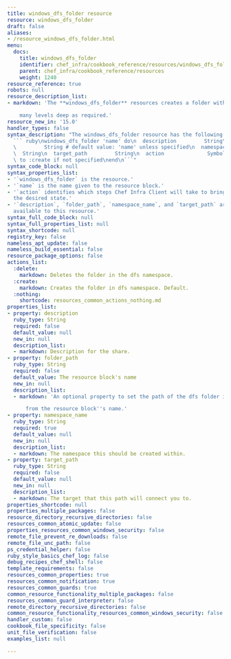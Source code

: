 ```yaml
---
title: windows_dfs_folder resource
resource: windows_dfs_folder
draft: false
aliases:
- /resource_windows_dfs_folder.html
menu:
  docs:
    title: windows_dfs_folder
    identifier: chef_infra/cookbook_reference/resources/windows_dfs_folder windows_dfs_folder
    parent: chef_infra/cookbook_reference/resources
    weight: 1240
resource_reference: true
robots: null
resource_description_list:
- markdown: 'The **windows_dfs_folder** resources creates a folder within dfs as

    many levels deep as required.'
resource_new_in: '15.0'
handler_types: false
syntax_description: "The windows_dfs_folder resource has the following syntax:\n\n\
  ``` ruby\nwindows_dfs_folder 'name' do\n  description         String\n  folder_path\
  \         String # default value: 'name' unless specified\n  namespace_name    \
  \  String\n  target_path         String\n  action              Symbol # defaults\
  \ to :create if not specified\nend\n```"
syntax_code_block: null
syntax_properties_list:
- '`windows_dfs_folder` is the resource.'
- '`name` is the name given to the resource block.'
- '`action` identifies which steps Chef Infra Client will take to bring the node into
  the desired state.'
- '`description`, `folder_path`, `namespace_name`, and `target_path` are the properties
  available to this resource.'
syntax_full_code_block: null
syntax_full_properties_list: null
syntax_shortcode: null
registry_key: false
nameless_apt_update: false
nameless_build_essential: false
resource_package_options: false
actions_list:
  :delete:
    markdown: Deletes the folder in the dfs namespace.
  :create:
    markdown: Creates the folder in dfs namespace. Default.
  :nothing:
    shortcode: resources_common_actions_nothing.md
properties_list:
- property: description
  ruby_type: String
  required: false
  default_value: null
  new_in: null
  description_list:
  - markdown: Description for the share.
- property: folder_path
  ruby_type: String
  required: false
  default_value: The resource block's name
  new_in: null
  description_list:
  - markdown: 'An optional property to set the path of the dfs folder if it differs

      from the resource block''s name.'
- property: namespace_name
  ruby_type: String
  required: true
  default_value: null
  new_in: null
  description_list:
  - markdown: The namespace this should be created within.
- property: target_path
  ruby_type: String
  required: false
  default_value: null
  new_in: null
  description_list:
  - markdown: The target that this path will connect you to.
properties_shortcode: null
properties_multiple_packages: false
resource_directory_recursive_directories: false
resources_common_atomic_update: false
properties_resources_common_windows_security: false
remote_file_prevent_re_downloads: false
remote_file_unc_path: false
ps_credential_helper: false
ruby_style_basics_chef_log: false
debug_recipes_chef_shell: false
template_requirements: false
resources_common_properties: true
resources_common_notification: true
resources_common_guards: true
common_resource_functionality_multiple_packages: false
resources_common_guard_interpreter: false
remote_directory_recursive_directories: false
common_resource_functionality_resources_common_windows_security: false
handler_custom: false
cookbook_file_specificity: false
unit_file_verification: false
examples_list: null

---
```

